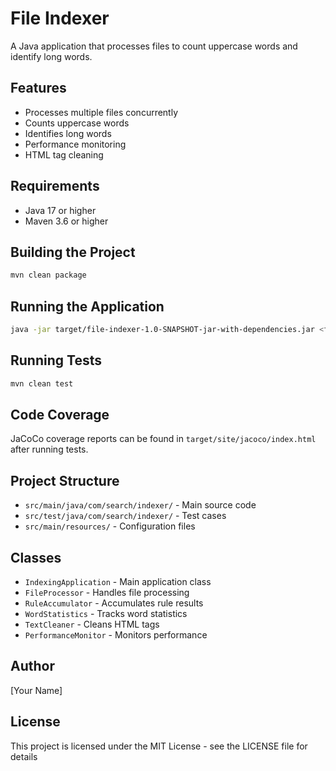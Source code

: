 # File Indexer

A Java application that processes files to count uppercase words and identify long words.

## Features
- Processes multiple files concurrently
- Counts uppercase words
- Identifies long words
- Performance monitoring
- HTML tag cleaning

## Requirements
- Java 17 or higher
- Maven 3.6 or higher

## Building the Project
```bash
mvn clean package
```

## Running the Application
```bash
java -jar target/file-indexer-1.0-SNAPSHOT-jar-with-dependencies.jar <file1> <file2> ...
```

## Running Tests
```bash
mvn clean test
```

## Code Coverage
JaCoCo coverage reports can be found in `target/site/jacoco/index.html` after running tests.

## Project Structure
- `src/main/java/com/search/indexer/` - Main source code
- `src/test/java/com/search/indexer/` - Test cases
- `src/main/resources/` - Configuration files

## Classes
- `IndexingApplication` - Main application class
- `FileProcessor` - Handles file processing
- `RuleAccumulator` - Accumulates rule results
- `WordStatistics` - Tracks word statistics
- `TextCleaner` - Cleans HTML tags
- `PerformanceMonitor` - Monitors performance

## Author
[Your Name]

## License
This project is licensed under the MIT License - see the LICENSE file for details
